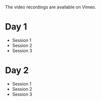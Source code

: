 The video recordings are available on Vimeo.

# Day 1

* Session 1
* Session 2
* Session 3

# Day 2

* Session 1
* Session 2
* Session 3

